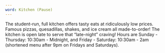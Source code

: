 ```yaml
---
word: Kitchen (Pause)
---
```


The student-run, full kitchen offers tasty eats at ridiculously low prices. Famous pizzas, quesadillas, shakes, and ice cream all made-to-order! The kitchen is open late to serve that “late-night” craving! Hours are Sunday - Thursday: 10:30am - Midnight, and Friday - Saturday: 10:30am - 2am (shortened menu after 9pm on Fridays and Saturdays).
